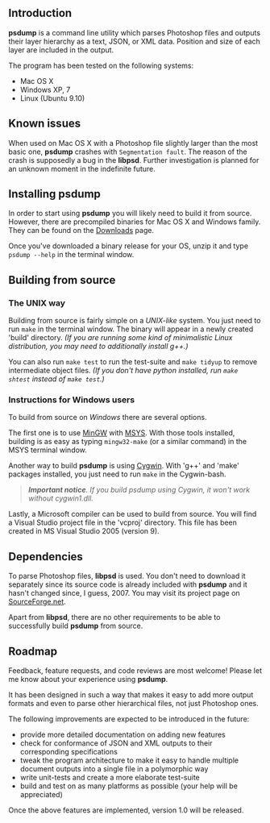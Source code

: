 ## Introduction

**psdump** is a command line utility which parses Photoshop files and
outputs their layer hierarchy as a text, JSON, or XML data. Position and
size of each layer are included in the output.

The program has been tested on the following systems:

* Mac OS X
* Windows XP, 7
* Linux (Ubuntu 9.10)

## Known issues

When used on Mac OS X with a Photoshop file slightly larger than the
most basic one, **psdump** crashes with `Segmentation fault`. The reason
of the crash is supposedly a bug in the **libpsd**. Further
investigation is planned for an unknown moment in the indefinite future.

## Installing psdump

In order to start using **psdump** you will likely need to build it
from source. However, there are precompiled binaries for Mac OS X and
Windows family. They can be found on the [Downloads][downloads] page.

Once you've downloaded a binary release for your OS, unzip it and type
`psdump --help` in the terminal window.

  [downloads]: http://github.com/alco/psdump/downloads

## Building from source

### The UNIX way

Building from source is fairly simple on a *UNIX-like* system. You just
need to run `make` in the terminal window. The binary will appear in a
newly created 'build' directory. _(If you are running some kind of
minimalistic Linux distribution, you may need to additionally install
g++.)_

You can also run `make test` to run the test-suite and `make tidyup` to
remove intermediate object files. _(If you don't have python
installed, run `make shtest` instead of `make test`.)_

### Instructions for Windows users

To build from source on *Windows* there are several options.

The first one is to use [MinGW][mingw] with [MSYS][msys]. With those
tools installed, building is as easy as typing `mingw32-make` (or a
similar command) in the MSYS terminal window.

Another way to build **psdump** is using [Cygwin][cygwin]. With 'g++'
and 'make' packages installed, you just need to run `make` in the
Cygwin-bash.
>_**Important notice**. If you build psdump using Cygwin, it won't work
without cygwin1.dll._

Lastly, a Microsoft compiler can be used to build from source. You will
find a Visual Studio project file in the 'vcproj' directory. This file
has been created in MS Visual Studio 2005 (version 9).

  [mingw]: http://www.mingw.org "MinGW homepage"
  [msys]: http://www.mingw.org/wiki/MSYS "MSYS wiki page"
  [cygwin]: http://www.cygwin.com "Cygwin homepage"

## Dependencies

To parse Photoshop files, **libpsd** is used. You don't need to download
it separately since its source code is already included with **psdump** and
it hasn't changed since, I guess, 2007. You may visit its project page
on [SourceForge.net][libpsd].

Apart from **libpsd**, there are no other requirements to be able to
successfully build **psdump** from source.

  [libpsd]: http://sourceforge.net/projects/libpsd/ "libpsd page at SourceForge.net"

## Roadmap

Feedback, feature requests, and code reviews are most welcome! Please
let me know about your experience using **psdump**.

It has been designed in such a way that makes it easy to add more output
formats and even to parse other hierarchical files, not just Photoshop
ones.

The following improvements are expected to be introduced in the future:

* provide more detailed documentation on adding new features
* check for conformance of JSON and XML outputs to their corresponding
specifications
* tweak the program architecture to make it easy to handle multiple
document outputs into a single file in a polymorphic way
* write unit-tests and create a more elaborate test-suite
* build and test on as many platforms as possible (your help will be
appreciated)

Once the above features are implemented, version 1.0 will be released.
